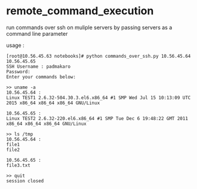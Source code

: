 # remote_command_execution
run commands over ssh on muliple servers by passing servers as a command line parameter

usage :

```
[root@10.56.45.63 notebooks]# python commands_over_ssh.py 10.56.45.64 10.56.45.65
SSH Username : padmakaro
Password:
Enter your commands below:

>> uname -a
10.56.45.64 :
Linux TEST1 2.6.32-504.30.3.el6.x86_64 #1 SMP Wed Jul 15 10:13:09 UTC 2015 x86_64 x86_64 x86_64 GNU/Linux

10.56.45.65 :
Linux TEST2 2.6.32-220.el6.x86_64 #1 SMP Tue Dec 6 19:48:22 GMT 2011 x86_64 x86_64 x86_64 GNU/Linux

>> ls /tmp
10.56.45.64 :
file1
file2

10.56.45.65 :
file3.txt

>> quit
session closed

```
